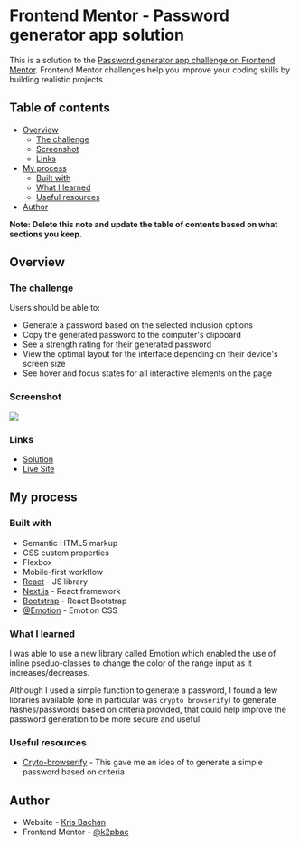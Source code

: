 # Frontend Mentor - Password generator app solution

This is a solution to the [Password generator app challenge on Frontend Mentor](https://www.frontendmentor.io/challenges/password-generator-app-Mr8CLycqjh). Frontend Mentor challenges help you improve your coding skills by building realistic projects.

## Table of contents

- [Overview](#overview)
  - [The challenge](#the-challenge)
  - [Screenshot](#screenshot)
  - [Links](#links)
- [My process](#my-process)
  - [Built with](#built-with)
  - [What I learned](#what-i-learned)
  - [Useful resources](#useful-resources)
- [Author](#author)

**Note: Delete this note and update the table of contents based on what sections you keep.**

## Overview

### The challenge

Users should be able to:

- Generate a password based on the selected inclusion options
- Copy the generated password to the computer's clipboard
- See a strength rating for their generated password
- View the optimal layout for the interface depending on their device's screen size
- See hover and focus states for all interactive elements on the page

### Screenshot

![](./screenshot.png)

### Links

- [Solution](https://www.frontendmentor.io/solutions/responsive-password-generator-mVkrl4-NaQ)
- [Live Site](https://password-generator-ten-gray.vercel.app/)

## My process

### Built with

- Semantic HTML5 markup
- CSS custom properties
- Flexbox
- Mobile-first workflow
- [React](https://reactjs.org/) - JS library
- [Next.js](https://nextjs.org/) - React framework
- [Bootstrap](https://react-bootstrap.netlify.app/) - React Bootstrap
- [@Emotion](https://emotion.sh/docs/introduction) - Emotion CSS

### What I learned

I was able to use a new library called Emotion which enabled the use of inline pseduo-classes to change the color of the range input as it increases/decreases.

Although I used a simple function to generate a password, I found a few libraries available (one in particular was `crypto browserify`) to generate hashes/passwords based on criteria provided, that could help improve the password generation to be more secure and useful.

### Useful resources

- [Cryto-browserify](https://www.npmjs.com/package/crypto-browserify) - This gave me an idea of to generate a simple password based on criteria

## Author

- Website - [Kris Bachan](https://kris-bachan-portfolio.vercel.app/)
- Frontend Mentor - [@k2pbac](https://www.frontendmentor.io/profile/k2pbac)
